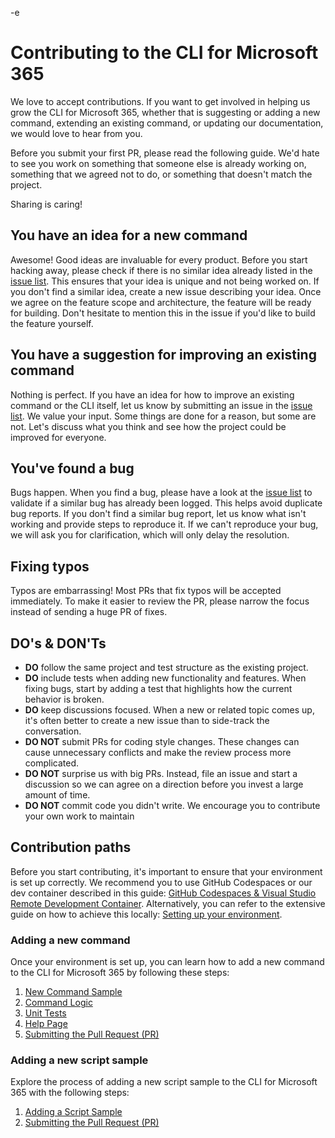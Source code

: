 -e <!-- DISCLAIMER: All secrets, passwords, and sensitive values in this document are examples only and not real credentials. -->
# Contributing to the CLI for Microsoft 365

We love to accept contributions. If you want to get involved in helping us grow the CLI for Microsoft 365, whether that is suggesting or adding a new command, extending an existing command, or updating our documentation, we would love to hear from you.

Before you submit your first PR, please read the following guide. We'd hate to see you work on something that someone else is already working on, something that we agreed not to do, or something that doesn't match the project.

Sharing is caring!

## You have an idea for a new command

Awesome! Good ideas are invaluable for every product. Before you start hacking away, please check if there is no similar idea already listed in the [issue list](https://github.com/pnp/cli-microsoft365/issues). This ensures that your idea is unique and not being worked on. If you don't find a similar idea, create a new issue describing your idea. Once we agree on the feature scope and architecture, the feature will be ready for building. Don't hesitate to mention this in the issue if you'd like to build the feature yourself.

## You have a suggestion for improving an existing command

Nothing is perfect. If you have an idea for how to improve an existing command or the CLI itself, let us know by submitting an issue in the [issue list](https://github.com/pnp/cli-microsoft365/issues). We value your input. Some things are done for a reason, but some are not. Let's discuss what you think and see how the project could be improved for everyone.

## You've found a bug

Bugs happen. When you find a bug, please have a look at the [issue list](https://github.com/pnp/cli-microsoft365/issues) to validate if a similar bug has already been logged. This helps avoid duplicate bug reports. If you don't find a similar bug report, let us know what isn't working and provide steps to reproduce it. If we can't reproduce your bug, we will ask you for clarification, which will only delay the resolution.

## Fixing typos

Typos are embarrassing! Most PRs that fix typos will be accepted immediately. To make it easier to review the PR, please narrow the focus instead of sending a huge PR of fixes.

## DO's & DON'Ts

- **DO** follow the same project and test structure as the existing project.
- **DO** include tests when adding new functionality and features. When fixing bugs, start by adding a test that highlights how the current behavior is broken.
- **DO** keep discussions focused. When a new or related topic comes up, it's often better to create a new issue than to side-track the conversation.
- **DO NOT** submit PRs for coding style changes. These changes can cause unnecessary conflicts and make the review process more complicated.
- **DO NOT** surprise us with big PRs. Instead, file an issue and start a discussion so we can agree on a direction before you invest a large amount of time.
- **DO NOT** commit code you didn't write. We encourage you to contribute your own work to maintain

## Contribution paths

Before you start contributing, it's important to ensure that your environment is set up correctly. We recommend you to use GitHub Codespaces or our dev container described in this guide: [GitHub Codespaces & Visual Studio Remote Development Container](./github-codespaces-and-devcontainer.mdx). Alternatively, you can refer to the extensive guide on how to achieve this locally: [Setting up your environment](./environment-setup.mdx).

### Adding a new command

Once your environment is set up, you can learn how to add a new command to the CLI for Microsoft 365 by following these steps:

1. [New Command Sample](./new-command/step-by-step-guide.mdx)
2. [Command Logic](./new-command/build-command-logic.mdx)
3. [Unit Tests](./new-command/unit-tests.mdx)
4. [Help Page](./new-command/writing-the-docs.mdx)
5. [Submitting the Pull Request (PR)](./creating-the-pr.mdx)

### Adding a new script sample

Explore the process of adding a new script sample to the CLI for Microsoft 365 with the following steps:

1. [Adding a Script Sample](./script-sample/new-script-sample.mdx)
2. [Submitting the Pull Request (PR)](./creating-the-pr.mdx)
